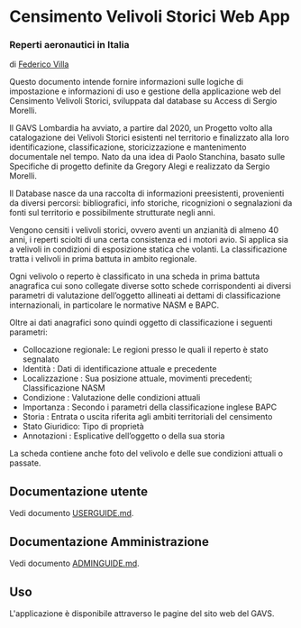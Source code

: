 # Censimento Velivoli Storici Web App
### Reperti aeronautici in Italia
di [Federico Villa](https://gavs.it)

Questo documento intende fornire informazioni sulle logiche di impostazione e informazioni di uso e gestione della applicazione web del Censimento Velivoli Storici, sviluppata dal database su Access di Sergio Morelli.

Il GAVS Lombardia ha avviato, a partire dal 2020, un Progetto volto alla catalogazione dei Velivoli Storici esistenti nel territorio e finalizzato alla loro identificazione, classificazione, storicizzazione e mantenimento documentale nel tempo. Nato da una idea di Paolo Stanchina, basato sulle Specifiche di progetto definite da Gregory Alegi e realizzato da Sergio Morelli.

Il Database nasce da una raccolta di informazioni preesistenti, provenienti da diversi percorsi: bibliografici, info storiche, ricognizioni o segnalazioni da fonti sul territorio e possibilmente strutturate negli anni.

Vengono censiti i velivoli storici, ovvero aventi un anzianità di almeno 40 anni, i reperti sciolti di una certa consistenza ed i motori avio. Si applica sia a velivoli in condizioni di esposizione statica che volanti. La classificazione tratta i velivoli in prima battuta in ambito regionale.

Ogni velivolo o reperto è classificato in una scheda in prima battuta anagrafica cui sono collegate diverse sotto schede corrispondenti ai diversi parametri di valutazione dell’oggetto allineati ai dettami di classificazione internazionali, in particolare le normative NASM e BAPC.

Oltre ai dati anagrafici sono quindi oggetto di classificazione i seguenti parametri:

* Collocazione regionale: Le regioni presso le quali il reperto è stato segnalato
* Identità : Dati di identificazione attuale e precedente
* Localizzazione : Sua posizione attuale, movimenti precedenti; Classificazione NASM
* Condizione : Valutazione delle condizioni attuali
* Importanza : Secondo i parametri della classificazione inglese BAPC
* Storia : Entrata o uscita riferita agli ambiti territoriali del censimento
* Stato Giuridico: Tipo di proprietà
* Annotazioni : Esplicative dell’oggetto o della sua storia

La scheda contiene anche foto del velivolo e delle sue condizioni attuali o passate.

## Documentazione utente
Vedi documento [USERGUIDE.md](USERGUIDE.md).

## Documentazione Amministrazione
Vedi documento [ADMINGUIDE.md](ADMINGUIDE.md).

## Uso
L'applicazione è disponibile attraverso le pagine del sito web del GAVS.
